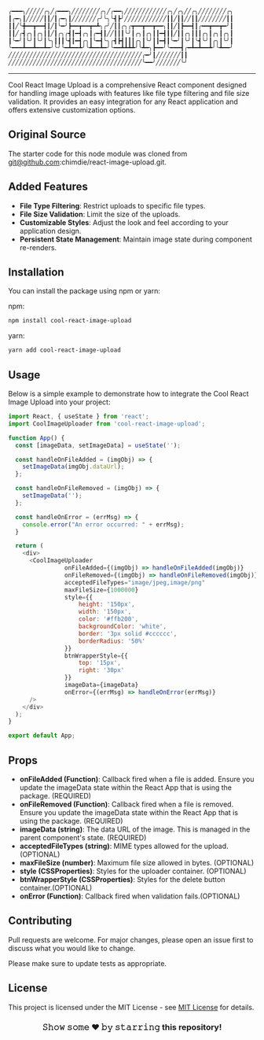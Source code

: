 ```diff
╭━━━╮╱╱╱╱╱╭╮╱╭━━━╮╱╱╱╱╱╱╱╱╭╮╱╭━━╮╱╱╱╱╱╱╱╱╱╱╱╱╭╮╱╭╮╱╱╭╮╱╱╱╱╱╱╱╱╭╮
┃╭━╮┃╱╱╱╱╱┃┃╱┃╭━╮┃╱╱╱╱╱╱╱╭╯╰╮╰┫┣╯╱╱╱╱╱╱╱╱╱╱╱╱┃┃╱┃┃╱╱┃┃╱╱╱╱╱╱╱╱┃┃
┃┃╱╰╋━━┳━━┫┃╱┃╰━╯┣━━┳━━┳━┻╮╭╯╱┃┃╭╮╭┳━━┳━━┳━━╮┃┃╱┃┣━━┫┃╭━━┳━━┳━╯┃
┃┃╱╭┫╭╮┃╭╮┃┃╱┃╭╮╭┫┃━┫╭╮┃╭━┫┃╱╱┃┃┃╰╯┃╭╮┃╭╮┃┃━┫┃┃╱┃┃╭╮┃┃┃╭╮┃╭╮┃╭╮┃
┃╰━╯┃╰╯┃╰╯┃╰╮┃┃┃╰┫┃━┫╭╮┃╰━┫╰╮╭┫┣┫┃┃┃╭╮┃╰╯┃┃━┫┃╰━╯┃╰╯┃╰┫╰╯┃╭╮┃╰╯┃
╰━━━┻━━┻━━┻━╯╰╯╰━┻━━┻╯╰┻━━┻━╯╰━━┻┻┻┻╯╰┻━╮┣━━╯╰━━━┫╭━┻━┻━━┻╯╰┻━━╯
╱╱╱╱╱╱╱╱╱╱╱╱╱╱╱╱╱╱╱╱╱╱╱╱╱╱╱╱╱╱╱╱╱╱╱╱╱╱╭━╯┃╱╱╱╱╱╱╱┃┃
╱╱╱╱╱╱╱╱╱╱╱╱╱╱╱╱╱╱╱╱╱╱╱╱╱╱╱╱╱╱╱╱╱╱╱╱╱╱╰━━╯╱╱╱╱╱╱╱╰╯
```
---

Cool React Image Upload is a comprehensive React component designed for handling image uploads with features like file type filtering and file size validation. It provides an easy integration for any React application and offers extensive customization options.

## Original Source

The starter code for this node module was cloned from git@github.com:chimdie/react-image-upload.git.

## Added Features

- **File Type Filtering**: Restrict uploads to specific file types.
- **File Size Validation**: Limit the size of the uploads.
- **Customizable Styles**: Adjust the look and feel according to your application design.
- **Persistent State Management**: Maintain image state during component re-renders.

## Installation

You can install the package using npm or yarn:

npm:

```bash
npm install cool-react-image-upload
```

yarn:

```bash
yarn add cool-react-image-upload
```

## Usage

Below is a simple example to demonstrate how to integrate the Cool React Image Upload into your project:

```javascript
import React, { useState } from 'react';
import CoolImageUploader from 'cool-react-image-upload';

function App() {
  const [imageData, setImageData] = useState('');

  const handleOnFileAdded = (imgObj) => {
    setImageData(imgObj.dataUrl);
  };

  const handleOnFileRemoved = (imgObj) => {
    setImageData('');
  };

  const handleOnError = (errMsg) => {
    console.error("An error occurred: " + errMsg);
  }

  return (
    <div>
      <CoolImageUploader
                onFileAdded={(imgObj) => handleOnFileAdded(imgObj)}
                onFileRemoved={(imgObj) => handleOnFileRemoved(imgObj)}
                acceptedFileTypes="image/jpeg,image/png"
                maxFileSize={1000000}
                style={{
                    height: '150px',
                    width: '150px',
                    color: '#ffb200',
                    backgroundColor: 'white',
                    border: '3px solid #cccccc',
                    borderRadius: '50%'
                }}        
                btnWrapperStyle={{
                    top: '15px',
                    right: '30px'
                }}
                imageData={imageData}  
                onError={(errMsg) => handleOnError(errMsg)}       
      /> 
    </div>
  );
}

export default App;
```

## Props

- **onFileAdded (Function)**: Callback fired when a file is added. Ensure you update the imageData state within the React App that is using the package. (REQUIRED)
- **onFileRemoved (Function)**: Callback fired when a file is removed. Ensure you update the imageData state within the React App that is using the package. (REQUIRED)
- **imageData (string)**: The data URL of the image. This is managed in the parent component's state. (REQUIRED)
- **acceptedFileTypes (string)**: MIME types allowed for the upload. (OPTIONAL)
- **maxFileSize (number)**: Maximum file size allowed in bytes. (OPTIONAL)
- **style (CSSProperties)**: Styles for the uploader container. (OPTIONAL)
- **btnWrapperStyle (CSSProperties)**: Styles for the delete button container.(OPTIONAL)
- **onError (Function)**: Callback fired when validation fails.(OPTIONAL)


## Contributing

Pull requests are welcome. For major changes, please open an issue first to discuss what you would like to change.

Please make sure to update tests as appropriate.

## License

This project is licensed under the MIT License - see [MIT License](https://opensource.org/licenses/MIT) for details.

<div align="center">

### 𝚂𝚑𝚘𝚠 𝚜𝚘𝚖𝚎 ❤️ 𝚋𝚢 𝚜𝚝𝚊𝚛𝚛𝚒𝚗𝚐 this repository!

</div>
